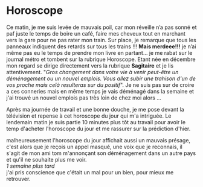 # Horoscope

Ce matin, je me suis levée de mauvais poil, car mon réveille n’a pas sonné et paf juste le temps de boire un café, faire mes cheveux tout en marchant vers la gare pour ne pas rater mon train. Sur place, je remarque que tous les panneaux indiquent des retards sur tous les trains !!! **Mais merdeee!!!** je n’ai même pas eu le temps de prendre mon livre en partant… je me rabat sur le journal métro et tombent sur la rubrique Horoscope.
Etant née en décembre mon regard se dirige directement vers la rubrique **Sagitaire** et je lis attentivement.
"*Gros changement dans votre vie à venir peut-être un déménagement ou un nouvel emplois.
Vous allez subir une trahison d'un de vos proche mais celà resulteras sur du positif*".
Je ne suis pas sur de croire a ces conneries mais en même temps je vais déménagé dans la semaine et j'ai trouvé un nouvel emplois pas très loin de chez moi alors ...

Après ma journée de travail et une bonne douche, je me pose devant la télévision et repense à cet horoscope du jour qui m'a intriguée. Le lendemain matin je suis partie 10 minutes plus tôt au travail pour avoir le temp d'acheter l'horoscope du jour et me rassurer sur la prédiction d'hier.

malheureusement l'horoscope du jour affichait aussi un mauvais présage, c'est alors que je reçois un appel masqué, une voix que je reconnais, il s'agit de mon ami tom m'annonçant son déménagement dans un autre pays et qu'il ne souhaite plus me voir. <br>
*1 semaine plus tard* <br>
j'ai pris conscience que c'était un mal pour un bien, pour mieux me retrouver.